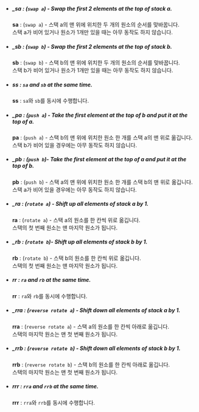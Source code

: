 - ##### _**sa** : (`swap a`) - Swap the first 2 elements at the top of stack a.  
    **sa** : (`swap a`) - 스택 a의 맨 위에 위치한 두 개의 원소의 순서를 맞바꿉니다.  
    스택 a가 비어 있거나 원소가 1개만 있을 때는 아무 동작도 하지 않습니다.
- ##### _**sb** : (`swap b`) - Swap the first 2 elements at the top of stack b.  
    **sb** : (`swap b`) - 스택 b의 맨 위에 위치한 두 개의 원소의 순서를 맞바꿉니다.  
    스택 b가 비어 있거나 원소가 1개만 있을 때는 아무 동작도 하지 않습니다.
- ##### _**ss** : `sa` and `sb` at the same time._
    **ss** : `sa`와 `sb`를 동시에 수행합니다.
- ##### _**pa** : (`push a`) - Take the first element at the top of b and put it at the top of a.  
    **pa** : (`push a`) - 스택 b의 맨 위에 위치한 원소 한 개를 스택 a의 맨 위로 옮깁니다.  
    스택 b가 비어 있을 경우에는 아무 동작도 하지 않습니다.
- ##### _**pb** : (`push b`)- Take the first element at the top of a and put it at the top of b.  
    **pb** : (`push b`) - 스택 a의 맨 위에 위치한 원소 한 개를 스택 b의 맨 위로 옮깁니다.  
    스택 a가 비어 있을 경우에는 아무 동작도 하지 않습니다.
- ##### _**ra** : (`rotate a`) - Shift up all elements of stack a by 1.  
    **ra** : (`rotate a`) - 스택 a의 원소를 한 칸씩 위로 옮깁니다.  
    스택의 첫 번째 원소는 맨 마지막 원소가 됩니다.
- ##### _**rb** : (`rotate b`)- Shift up all elements of stack b by 1.  
    **rb** : (`rotate b`) - 스택 b의 원소를 한 칸씩 위로 옮깁니다.  
    스택의 첫 번째 원소는 맨 마지막 원소가 됩니다.
- ##### _**rr** : `ra` and `rb` at the same time._
    **rr** : `ra`와 `rb`를 동시에 수행합니다.
- ##### _**rra** : (`reverse rotate a`) - Shift down all elements of stack a by 1.  
    **rra** : (`reverse rotate a`) - 스택 a의 원소를 한 칸씩 아래로 옮깁니다.  
    스택의 마지막 원소는 맨 첫 번째 원소가 됩니다.
- ##### _**rrb** : (`reverse rotate b`) - Shift down all elements of stack b by 1.  
    **rrb** : (`reverse rotate b`) - 스택 b의 원소를 한 칸씩 아래로 옮깁니다.  
    스택의 마지막 원소는 맨 첫 번째 원소가 됩니다.
- ##### _rrr : `rra` and `rrb` at the same time._
    **rrr** : `rra`와 `rrb`를 동시에 수행합니다.
